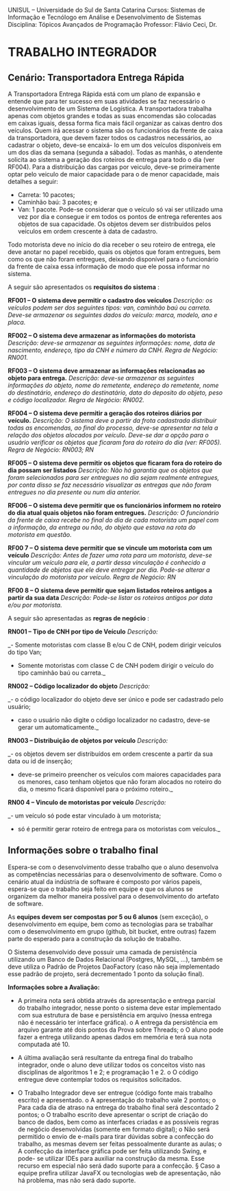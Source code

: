 UNISUL – Universidade do Sul de Santa Catarina
Cursos: Sistemas de Informação e Tecnólogo em Análise e Desenvolvimento de
Sistemas
Disciplina: Tópicos Avançados de Programação
Professor: Flávio Ceci, Dr.

# TRABALHO INTEGRADOR

## Cenário: Transportadora Entrega Rápida

A Transportadora Entrega Rápida está com um plano de expansão e entende que para
ter sucesso em suas atividades se faz necessário o desenvolvimento de um Sistema de
Logística.
A transportadora trabalha apenas com objetos grandes e todas as suas encomendas são
colocadas em caixas iguais, dessa forma fica mais fácil organizar as caixas dentro dos
veículos.
Quem irá acessar o sistema são os funcionários da frente de caixa da transportadora,
que devem fazer todos os cadastros necessários, ao cadastrar o objeto, deve-se encaixá-
lo em um dos veículos disponíveis em um dos dias da semana (segunda a sábado).
Todas as manhãs, o atendente solicita ao sistema a geração dos roteiros de entrega para
todo o dia (ver RF004). Para a distribuição das cargas por veiculo, deve-se
primeiramente optar pelo veiculo de maior capacidade para o de menor capacidade,
mais detalhes a seguir:

- Carreta: 10 pacotes;
- Caminhão baú: 3 pacotes; e
- Van: 1 pacote.
Pode-se considerar que o veículo só vai ser utilizado uma vez por dia e consegue ir em
todos os pontos de entrega referentes aos objetos de sua capacidade. Os objetos devem
ser distribuídos pelos veículos em ordem crescente à data de cadastro.

Todo motorista deve no início do dia receber o seu roteiro de entrega, ele deve anotar
no papel recebido, quais os objetos que foram entregues, bem como os que não foram
entregues, deixando disponível para o funcionário da frente de caixa essa informação
de modo que ele possa informar no sistema.

A seguir são apresentados os **requisitos do sistema** :

**RF001 – O sistema deve permitir o cadastro dos veículos**
_Descrição: os veículos podem ser dos seguintes tipos: van, caminhão baú ou carreta.
Deve-se armazenar os seguintes dados do veículo: marca, modelo, ano e placa._

**RF002 – O sistema deve armazenar as informações do motorista**
_Descrição: deve-se armazenar as seguintes informações: nome, data de nascimento,
endereço, tipo da CNH e número da CNH.
Regra de Negócio: RN001._


**RF003 – O sistema deve armazenar as informações relacionadas ao objeto para
entrega.**
_Descrição: deve-se armazenar as seguintes informações do objeto, nome do remetente,
endereço do remetente, nome do destinatário, endereço do destinatário, data do
deposito do objeto, peso e código localizador.
Regra de Negócio: RN002._

**RF004 – O sistema deve permitir a geração dos roteiros diários por veículo.**
_Descrição: O sistema deve a partir da frota cadastrada distribuir todas as encomendas,
ao final do processo, deve-se apresentar na tela a relação dos objetos alocados por
veículo. Deve-se dar a opção para o usuário verificar os objetos que ficaram fora do
roteiro do dia (ver: RF005).
Regra de Negócio: RN003; RN_

**RF005 – O sistema deve permitir os objetos que ficaram fora do roteiro do dia possam
ser listados**
_Descrição: Não há garantia que os objetos que foram selecionados para ser entregues
no dia sejam realmente entregues, por conta disso se faz necessário visualizar as
entregas que não foram entregues no dia presente ou num dia anterior._

**RF006 – O sistema deve permitir que os funcionários informem no roteiro do dia atual
quais objetos não foram entregues.**
_Descrição: O funcionário da frente de caixa recebe no final do dia de cada motorista um
papel com a informação, da entrega ou não, do objeto que estava na rota do motorista
em questão._

**RF00 7 – O sistema deve permitir que se vincule um motorista com um veículo**
_Descrição: Antes de fazer uma rota para um motorista, deve-se vincular um veículo para
ele, a partir dessa vinculação é conhecido a quantidade de objetos que ele deve entregar
por dia. Pode-se alterar a vinculação do motorista por veículo.
Regra de Negócio: RN_

**RF00 8 – O sistema deve permitir que sejam listados roteiros antigos a partir da sua
data**
_Descrição: Pode-se listar os roteiros antigos por data e/ou por motorista._

A seguir são apresentadas as **regras de negócio** :

**RN001 – Tipo de CNH por tipo de Veículo**
_Descrição:_

_- Somente motoristas com classe B e/ou C de CNH, podem dirigir veículos do tipo Van;
- Somente motoristas com classe C de CNH podem dirigir o veículo do tipo caminhão baú
ou carreta._


**RN002 – Código localizador do objeto**
_Descrição:_

_- o código localizador do objeto deve ser único e pode ser cadastrado pelo usuário;
- caso o usuário não digite o código localizador no cadastro, deve-se gerar um
automaticamente._

**RN003 – Distribuição de objetos por veículo**
_Descrição:_

_- os objetos devem ser distribuídos em ordem crescente a partir da sua data ou id de
inserção;
- deve-se primeiro preencher os veículos com maiores capacidades para os menores,
caso tenham objetos que não foram alocados no roteiro do dia, o mesmo ficará
disponível para o próximo roteiro._

**RN00 4 – Vinculo de motoristas por veículo**
_Descrição:_

_- um veículo só pode estar vinculado à um motorista;
- só é permitir gerar roteiro de entrega para os motoristas com veículos._

## Informações sobre o trabalho final

Espera-se com o desenvolvimento desse trabalho que o aluno desenvolva as
competências necessárias para o desenvolvimento de software. Como o cenário atual
da indústria de software é composto por vários papeis, espera-se que o trabalho seja
feito em equipe e que os alunos se organizem da melhor maneira possível para o
desenvolvimento do artefato de software.

As **equipes devem ser compostas por 5 ou 6 alunos** (sem exceção), o desenvolvimento
em equipe, bem como as tecnologias para se trabalhar com o desenvolvimento em
grupo (github, bit bucket, entre outras) fazem parte do esperado para a construção da
solução de trabalho.

O Sistema desenvolvido deve possuir uma camada de persistência utilizando um Banco
de Dados Relacional (Postgres, MySQL, ...), também se deve utiliza o Padrão de Projetos
DaoFactory (caso não seja implementado esse padrão de projeto, será decrementado 1
ponto da solução final).

**Informações sobre a Avaliação:**

- A primeira nota será obtida através da apresentação e entrega parcial do
    trabalho integrador, nesse ponto o sistema deve estar implementado com sua
    estrutura de base e persistência em arquivo (nessa entrega não é necessário ter
    interface gráfica).
       o A entrega da persistência em arquivo garante até dois pontos da Prova
          sobre Threads;
       o O aluno pode fazer a entrega utilizando apenas dados em memória e terá
          sua nota computada até 10.


- A última avaliação será resultante da entrega final do trabalho integrador, onde
    o aluno deve utilizar todos os conceitos visto nas disciplinas de algoritmos 1 e 2;
    e programação 1 e 2.
       o O código entregue deve contemplar todos os requisitos solicitados.
- O Trabalho Integrador deve ser entregue (código fonte mais trabalho escrito) e
    apresentado.
       o A apresentação do trabalho vale 2 pontos;
       o Para cada dia de atraso na entrega do trabalho final será descontado 2
          pontos;
       o O trabalho escrito deve apresentar o script de criação do banco de dados,
          bem como as interfaces criadas e as possíveis regras de negócio
          desenvolvidas (somente em formato digital);
       o Não será permitido o envio de e-mails para tirar dúvidas sobre a
          confecção do trabalho, as mesmas devem ser feitas pessoalmente
          durante as aulas;
       o A confecção da interface gráfica pode ser feita utilizando Swing, e pode-
          se utilizar IDEs para auxiliar na construção da mesma. Esse recurso em
          especial não será dado suporte para a confecção.
             § Caso a equipe prefira utilizar JavaFX ou tecnologias web de
                apresentação, não há problema, mas não será dado suporte.
